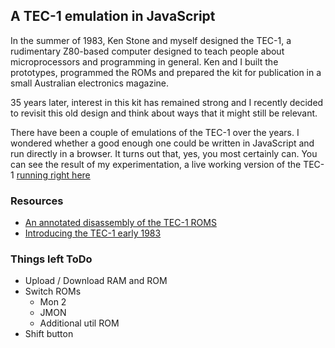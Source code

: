 ## A TEC-1 emulation in JavaScript

In the summer of 1983, Ken Stone and myself designed the TEC-1, a rudimentary Z80-based computer
designed to teach people about microprocessors and programming in general. Ken and I built the prototypes,
programmed the ROMs and prepared the kit for publication in a small Australian electronics magazine.

35 years later, interest in this kit has remained strong and I recently decided to
revisit this old design and think about ways that it might still be relevant.

There have been a couple of emulations of the TEC-1 over the years. I wondered whether
a good enough one could be written in JavaScript and run directly in a browser. It turns out
that, yes, you most certainly can. You can see the result of my experimentation, a live working version of the TEC-1 [running right here](https://jhlagado.github.io/wicked-tec1/dist/)

### Resources
- [An annotated disassembly of the TEC-1 ROMS](https://github.com/jhlagado/TEC-1)
- [Introducing the TEC-1 early 1983](http://www.talkingelectronics.com/TE-1-15_pdfs/TE-Issue10.pdf)

### Things left ToDo
- Upload / Download RAM and ROM
- Switch ROMs
    - Mon 2
    - JMON
    - Additional util ROM
- Shift button
